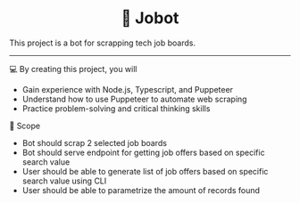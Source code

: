<h1 align="center">
  🤖 Jobot
</h1>

This project is a bot for scrapping tech job boards.

---

💻 By creating this project, you will

- Gain experience with Node.js, Typescript, and Puppeteer
- Understand how to use Puppeteer to automate web scraping
- Practice problem-solving and critical thinking skills

🎯 Scope

- Bot should scrap 2 selected job boards
- Bot should serve endpoint for getting job offers based on specific search value
- User should be able to generate list of job offers based on specific search value using CLI
- User should be able to parametrize the amount of records found
